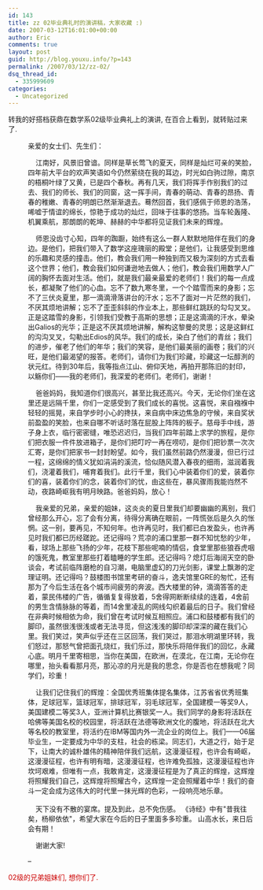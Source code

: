 ```yaml
---
id: 143
title: zz 02毕业典礼时的演讲稿，大家收藏 :)
date: 2007-03-12T16:01:00+00:00
author: Eric
comments: true
layout: post
guid: http://blog.youxu.info/?p=143
permalink: /2007/03/12/zz-02/
dsq_thread_id:
  - 335999609
categories:
  - Uncategorized
---
```

转我的好搭档获鼎在数学系02级毕业典礼上的演讲, 在百合上看到，就转贴过来了.
  
<span style="color: rgb(204, 0, 0);"></span>

<div style="margin-left: 40px;">
  亲爱的女士们、先生们：</p> 
  
  <p>
    &nbsp;&nbsp;&nbsp;&nbsp;江南好，风景旧曾谙。同样是草长莺飞的夏天，同样是灿烂可亲的笑脸，四年前大平台的欢声笑语如今仍然萦绕在我的耳边，时光如白驹过隙，南京的梧桐叶绿了又黄，已是四个春秋。再有几天，我们将挥手作别我们的过去、我们的师长、我们的同窗，这一挥手间，青春的萌动、青春的昂扬、青春的稚嫩、青春的明朗已然渐渐退去。蓦然回首，我们感佩于师恩的浩荡，唏嘘于情谊的绵长，惊艳于成功的灿烂，回味于往事的悠扬。当车轮轰隆、机翼乘航，那朗朗的乾坤、赫赫的中华都将见证我们未来的辉煌。
  </p>
  
  <p>
    &nbsp;&nbsp;&nbsp;&nbsp;师恩没齿寸心知，四年的踟蹰，始终有这么一群人默默地陪伴在我们的身边。是他们，把我们带入了数学这座瑰丽的殿堂；是他们，让我感受到思维的乐趣和灵感的撞击。他们，教会我们用一种独到而又极为深刻的方式去看这个世界；他们，教会我们如何谦逊地去做人；他们，教会我们用数学人广阔的胸怀去面对生活。他们，就是我们最亲最爱的老师们！我们的每一点成长，都凝聚了他们的心血。忘不了数九寒冬里，一个个踏雪而来的身影；忘不了三伏炎夏里，那一滴滴滑落讲台的汗水；忘不了面对一片茫然的我们，不厌其烦地讲解；忘不了歪歪斜斜的作业本上，那些鲜红跳跃的勾勾叉叉。正是这踏雪的身影，引领我们受教于高斯的思想；正是这滴滴的汗水，晕染出Galios的光华；正是这不厌其烦地讲解，解构这黎曼的灵思；这是这鲜红的沟沟叉叉，勾勒出Edios的风华。我们的成长，染白了他们的青丝；我们的进步，催老了他们的年华；我们的笑容，是他们最美丽的画卷；我们的兴旺，是他们最渴望的报答。老师们，请你们为我们珍藏，珍藏这一坛醇洌的状元红。待到30年后，我等指点江山、俯仰天地，再拍开那陈旧的封印，以觞你们——我的老师们，我深爱的老师们。老师们，谢谢！
  </p>
  
  <p>
    &nbsp;&nbsp;&nbsp;&nbsp;爸爸妈妈，我知道你们很高兴，甚至比我还高兴。今天，无论你们坐在这里还是远隔千里，你们一定感受到了我们成长的喜悦。这喜悦，来自襁褓中轻轻的摇晃，来自学步时小心的搀扶，来自病中床边焦急的守候，来自奖状前盈盈的笑脸，也来自哪不听话时落在屁股上阵阵的板子。慈母手中线，游子身上衣，临行密密缝，唯恐迟迟归，当我们四年前踏上求学的旅程，是你们把衣服一件件放进箱子，是你们把叮咛一再在唠叨，是你们把钞票一次次汇寄，是你们把家书一封封盼望。如今，我们虽然前路仍然漫漫，但已行过一程，这绵绵的情义犹如涓涓的溪流，恰似随风潜入春夜的细雨，滋润着我们，浇灌着我们，哺育着我们。此行千里，我们心中装着你们的爱，装着你们的喜，装着你们的念，装着你们的忧，由这些在，暴风骤雨我能岿然不动，夜路崎岖我有明月映路。爸爸妈妈，放心！
  </p>
  
  <p>
    &nbsp;&nbsp;&nbsp;&nbsp;我亲爱的兄弟，亲爱的姐妹，这炎炎的夏日里我们却要幽幽的离别，我们曾经那么开心，忘了会有分离，待得分离确在眼前，一阵慌张后是久久的怅惘。这一别，要再见，不知何年。也许再见时，我们都已白发盈头，也许再见时我们都已历经蹉跎。还记得吗？荒凉的浦口里那一群不知忧愁的少年，看，球场上那些飞扬的少年，花枝下那些呢喃的情侣，食堂里那些狼吞虎咽的饿死鬼，教室里那些打着瞌睡的学生郎。还记得吗？熄灯后海阔天空的卧谈会，考试前临阵磨枪的自习潮，电脑里虚幻的刀光剑影，课堂上飘渺的定理证明。还记得吗？鼓楼图书馆里考研的奋斗，逸夫馆里GRE的匆忙，还有那为了今后生活在各个城市间疲劳的奔波。西大楼里的钟，滴滴答答的走着，蒙民伟楼的广告，循循复复得放着，5舍得网断断续续的连着，4舍前的男生含情脉脉的等着，而14舍里凌乱的网线勾织着最后的日子。我们曾经在非典时候相依为命，我们曾在考试时候互相照应。浦口和鼓楼都有我们的脚印，虽然很浅很浅或者无法寻觅，但这浅浅的脚印却深深的藏在我们心里。我们笑过，笑声似乎还在三区回荡，我们哭过，那泪水明湖里环转，我们怒过，那怒气曾把面孔烧红，我们乐过，那快乐将陪伴我们的回忆，永藏心底。明月千里寄相思，当你在美国，在欧洲，在漠北，在江南，无论你在哪里，抬头看看那月亮，那沁凉的月光是我的思念，你是否也在想我呢？同学们，珍重！
  </p>
  
  <p>
    &nbsp;&nbsp;&nbsp;&nbsp;让我们记住我们的辉煌：全国优秀班集体提名集体，江苏省省优秀班集体，足球冠军，篮球冠军，排球冠军，羽毛球冠军，全国建模一等奖9人，美国建模二等奖3人，亚洲计算机比赛银奖一人。我们同学的身影将活跃在哈佛等美国名校的校园里，将活跃在法德等欧洲文化的腹地，将活跃在北大等名校的教室里，将活约在IBM等国内外一流企业的岗位上。我们——06届毕业生，一定要成为中华的支柱，社会的栋梁。同志们，大道之行，始于足下，让南大的诚朴雄伟的精神陪伴我们远航，这漫漫征程，也许会有崎岖，这漫漫征程，也许有明有暗，这漫漫征程，也许难免孤独，这漫漫征程也许坎坷艰难，但唯有一点，我敢肯定，这漫漫征程是为了真正的辉煌，这辉煌将照耀我们自己，这辉煌将照耀古今，这辉煌一定会照耀着中华！我们的奋斗一定会成为这伟大的时代里一抹光辉的色彩，一段响亮地乐章。<br /> &nbsp;&nbsp;<br /> &nbsp;&nbsp;&nbsp;&nbsp;天下没有不散的宴席。提及到此，总不免伤感。 《诗经》中有"昔我往矣，杨柳依依"，希望大家在今后的日子里面多多珍重。 山高水长，来日后会有期！
  </p>
  
  <p>
    &nbsp;&nbsp;&nbsp;&nbsp;谢谢大家!
  </p>
  
  <p>
    &#8211;
  </p>
</div>

<span style="color: rgb(204, 0, 0);">02级的兄弟姐妹们, 想你们了. </span>
